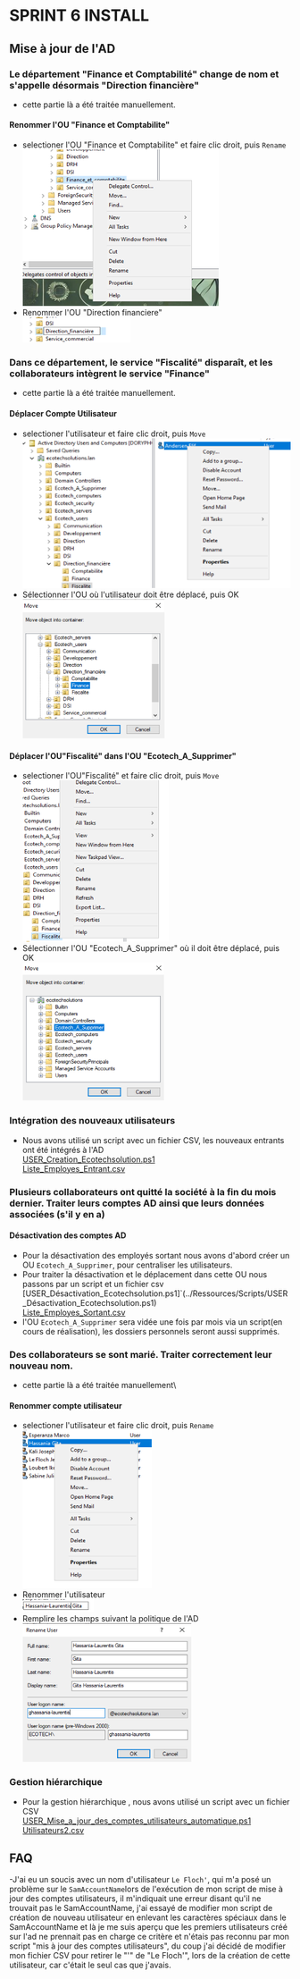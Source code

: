 # SPRINT 6 INSTALL

## Mise à jour de l'AD

### Le département "Finance et Comptabilité" change de nom et s'appelle désormais  "Direction financière"
- cette partie là a été traitée manuellement.
#### Renommer l'OU "Finance et Comptabilite"
- selectioner l'OU "Finance et Comptabilite" et faire clic droit, puis `Rename`\
![Image](../Ressources/Images/AD/Rename_OU1.png)
- Renommer l'OU "Direction financiere"\
![Image](../Ressources/Images/AD/Rename_OU2.png)

### Dans ce département, le service "Fiscalité" disparaît, et les collaborateurs intègrent le service "Finance"
- cette partie là a été traitée manuellement.

#### Déplacer Compte Utilisateur
- selectioner l'utilisateur et faire clic droit, puis `Move`\
![Image](../Ressources/Images/AD/Move_User1.png)
- Sélectionner l'OU où l'utilisateur doit être déplacé, puis OK  \
![Image](../Ressources/Images/AD/Move_User2.png)

#### Déplacer l'OU"Fiscalité" dans l'OU "Ecotech_A_Supprimer"
- selectioner l'OU"Fiscalité" et faire clic droit, puis `Move`\
![Image](../Ressources/Images/AD/Move_OU1.png)
- Sélectionner l'OU "Ecotech_A_Supprimer" où il doit être déplacé, puis OK  \
![Image](../Ressources/Images/AD/Move_OU2.png)

### Intégration des nouveaux utilisateurs
- Nous avons utilisé un script avec un fichier CSV, les nouveaux entrants ont été intégrés à l'AD \
[USER_Creation_Ecotechsolution.ps1](../Ressources/Scripts/USER_Creation_Ecotechsolution.ps1)\
[Liste_Employes_Entrant.csv](../Ressources/Scripts/Liste_Employes_Entrant.csv)

### Plusieurs collaborateurs ont quitté la société à la fin du mois dernier. Traiter leurs comptes AD ainsi que leurs données associées (s'il y en a)
#### Désactivation des comptes AD
- Pour la désactivation des employés sortant nous avons d'abord créer un OU `Ecotech_A_Supprimer`, pour centraliser les utilisateurs.
- Pour traiter la désactivation et le déplacement dans cette OU nous passons par un script et un fichier csv \
[USER_Désactivation_Ecotechsolution.ps1]`(../Ressources/Scripts/USER_Désactivation_Ecotechsolution.ps1)\
[Liste_Employes_Sortant.csv](../Ressources/Scripts/Liste_Employes_Sortant.csv)
- l'OU `Ecotech_A_Supprimer` sera vidée une fois par mois via un script(en cours de réalisation), les dossiers personnels seront aussi supprimés.

### Des collaborateurs se sont marié. Traiter correctement leur nouveau nom.

- cette partie là a été traitée manuellement\
#### Renommer compte utilisateur
- selectioner l'utilisateur et faire clic droit, puis `Rename`\
![Image](../Ressources/Images/AD/Rename_User1.png)
- Renommer l'utilisateur \
![Image](../Ressources/Images/AD/Rename_User2.png)
- Remplire les champs suivant la politique de l'AD\
![Image](../Ressources/Images/AD/Rename_User3.png)

### Gestion hiérarchique

- Pour la gestion hiérarchique , nous avons utilisé un script avec un fichier CSV\
[USER_Mise_a_jour_des_comptes_utilisateurs_automatique.ps1](../Ressources/Scripts/USER_Mise_a_jour_des_comptes_utilisateur_automatique.ps1)\
[Utilisateurs2.csv](../Ressources/Scripts/Utilisateurs2.csv)

## FAQ

-J'ai eu un soucis avec un nom d'utilisateur `Le Floch'`, qui m'a posé un problème sur le `SamAccountName`lors de l'exécution de mon script de mise à jour des comptes utilisateurs, il m'indiquait une erreur disant qu'il ne trouvait pas le SamAccountName, j'ai essayé de modifier mon script de création de nouveau utilisateur en enlevant les caractères spéciaux dans le SamAccountName et là je me suis aperçu que les premiers utilisateurs créé sur l'ad ne prennait pas en charge ce critère  et n'étais pas reconnu par mon script "mis à jour des comptes utilisateurs", du coup j'ai décidé de modifier mon fichier CSV pour retirer le "'" de  "Le Floch'", lors de la création de cette utilisateur, car c'était le seul cas que j'avais.
